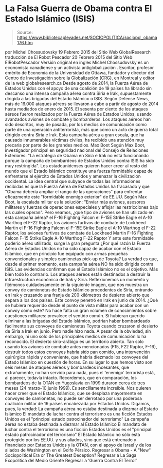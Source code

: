 # La Falsa Guerra de Obama contra El Estado Islámico (ISIS)

> Source: https://www.bibliotecapleyades.net/SOCIOPOLITICA/sociopol_obama176.htm

por Michel Chossudovsky
19 Febrero 2015
del Sitio Web GlobalResearch
traducción de El Robot Pescador
20 Febrero 2015
del Sitio Web ElRobotPescador
Versión original en ingles
Michel Chossudovsky es un economista canadiense y un activista antiglobalización . Escritor, profesor emérito de Economía de la Universidad de Ottawa, fundador y director del Centro de Investigación sobre la Globalización (CRG), en Montreal y editor de la web globalresearch.ca
Desde agosto de 2014, la Fuerza Aérea de Estados Unidos con el apoyo de una coalición de 19 países ha librado sin descanso una intensa campaña aérea contra Siria e Irak, supuestamente dirigida a las brigadas del Estado Islámico o ISIS. Según Defense News, más de 16.000 ataques aéreos se llevaron a cabo a partir de agosto de 2014 hasta mediados de enero de 2015. El sesenta por ciento de los ataques aéreos fueron realizados por la Fuerza Aérea de Estados Unidos, usando avanzados aviones de combate y bombarderos. Los ataques aéreos han sido descritos, muy de pasada, por los medios de comunicación como parte de una operación antiterrorista, más que como un acto de guerra total dirigido contra Siria e Irak. Esta campaña aérea a gran escala, que ha causado innumerables víctimas civiles, ha recibido una atención muy precaria por parte de los grandes medios.
Max Boot
Según Max Boot, investigador principal en seguridad nacional del Consejo de Relaciones Exteriores:
"La estrategia de Obama en Siria e Irak no está funcionando porque la campaña de bombardeos de Estados Unidos contra ISIS ha sido muy restringida".
Los estadounidenses quieren hacer creer al resto del mundo que el Estado Islámico constituye una fuerza formidable capaz de enfrentarse al ejército de Estados Unidos y amenazar la civilización occidental.
La idea central que subyace de todas las informaciones recibidas es que la Fuerza Aérea de Estados Unidos ha fracasado y que "Obama debería ampliar el rango de las operaciones" para enfrentar eficazmente este "formidable enemigo exterior" de EE.UU. Según Max Boot, la escalada militar es la solución:
"Enviar más aviones, asesores militares y fuerzas de operaciones especiales y aflojar las restricciones bajo las cuales operan".
Pero veamos, ¿qué tipo de aviones se han utilizado en esta campaña aérea?
el F-16 Fighting Falcon el F-15E Strike Eagle el A-10 Warthog el F-22 Raptor, los aviones furtivos de combate de Lockheed Martin
el F-16 Fighting Falcon
el F-15E Strike Eagle
el A-10 Warthog
el F-22 Raptor, los aviones furtivos de combate de Lockheed Martin
F-16 Fighting Falcon
F-15 Strike Eagle
A-10 Warthog
F-22 Raptor
Y ante este formidable poderío aéreo utilizado, surge la gran pregunta ¿Por qué razón la Fuerza Aérea de Estados Unidos no ha sido capaz de acabar con el Estado Islámico, que en principio fue equipado con armas pequeñas convencionales y simples camionetas pick-up de Toyota?
La verdad es que, desde el primer momento, esta campaña aérea NO ha sido dirigida contra ISIS. Las evidencias confirman que el Estado Islámico no es el objetivo. Más bien todo lo contrario. Los ataques aéreos están destinados a destruir la infraestructura económica de Irak y Siria. Reflexionemos un momento y fijémonos cuidadosamente en la siguiente imagen, que nos muestra un convoy de camionetas de Estado Islámico procedentes de Siria, entrando en Irak y cruzando una franja de 200 kilómetros de desierto abierto que separa a los dos países.
Este convoy penetró en Irak en junio de 2014. ¿Qué se hubiera requerido desde el punto de vista militar para acabar con un convoy como este? No hace falta un gran volumen de conocimientos sobre cuestiones militares: prevalece el sentido común. Si hubieran querido eliminar a las brigadas del Estado Islámico, podrían haber bombardeado fácilmente sus convoyes de camionetas Toyota cuando cruzaron el desierto de Siria a Irak en junio. Pero nadie hizo nada. A pesar de la obviedad, sin embargo, ni uno solo de los principales medios de comunicación lo ha reconocido. El desierto sirio-arábigo es un territorio abierto.
Tan solo usando los aviones de combate antes mencionados (F15, F22 Raptor, F-16), destruir todos estos convoyes habría sido pan comido, una intervención quirúrgica rápida y conveniente, que habría diezmado los convoyes del Estado Islámico en cuestión de horas. En su lugar lo que hemos visto son seis meses de ataques aéreos y bombardeos incesantes, que extrañamente, no han servido para nada, pues el 'enemigo' terrorista está, al parecer, todavía intacto.
Recordemos, que en comparación, los bombardeos de la OTAN en Yugoslavia en 1999 duraron cerca de tres meses (24 marzo-10 junio 1999). Es sencillamente increíble. Nos quieren hacer creer que el Estado Islámico, que se desplaza mayormente en convoyes de camionetas, no puede ser derrotado por una poderosa coalición militar de 19 países encabezada por Estados Unidos. Digamos, pues, la verdad:
La campaña aérea no estaba destinada a diezmar al Estado Islámico El mandato de luchar contra el terrorismo es una ficción Estados Unidos es el "principal estado patrocinador del terrorismo"
La campaña aérea no estaba destinada a diezmar al Estado Islámico
El mandato de luchar contra el terrorismo es una ficción
Estados Unidos es el "principal estado patrocinador del terrorismo"
El Estado Islámico no sólo está protegido por los EE.UU. y sus aliados, sino que está entrenado y financiado por Estados Unidos y la OTAN, con el apoyo de Israel y de los aliados de Washington en el Golfo Pérsico.
Regresar a Obama - A "New" Sociopolitical Era or The Greatest Deception?
Regresar a La Saga Exopolitica del Medio Oriente
Regresar a 'Guerra Contra El Terror'
